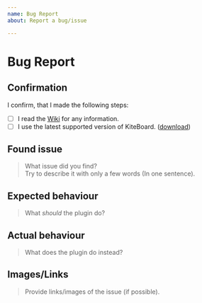 ```yaml
---
name: Bug Report
about: Report a bug/issue

---
```


<!-- Those are default links that are used in the template below -->
<!-- DON'T TOUCH THEM -->
[Wiki]: https://github.com/Niall7459/KiteBoard-Documentation/wiki
[download]: https://www.spigotmc.org/resources/13694/

# Bug Report

## Confirmation
I confirm, that I made the following steps:

<!-- Replace the [ ] with [X] to "check" them -->
- [ ] I read the [Wiki] for any information.
- [ ] I use the latest supported version of KiteBoard. ([download])

## Found issue
> What issue did you find?  
> Try to describe it with only a few words (In one sentence).
<!-- Leave at least one empty line, to prevent the text to becoma a quote -->



## Expected behaviour
> What *should* the plugin do?
<!-- Leave at least one empty line, to prevent the text to becoma a quote -->



## Actual behaviour
> What does the plugin do instead?
<!-- Leave at least one empty line, to prevent the text to becoma a quote -->



## Images/Links
> Provide links/images of the issue (if possible).
<!-- Leave at least one empty line, to prevent the text to becoma a quote -->



<!-- Link: [Text](link) -->
<!-- Image: ![text](image-link) -->
<!-- You can also copy the image to your clipboard and Ctrl + V it here! -->
